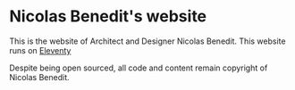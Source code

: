 # Nicolas Benedit's website

This is the website of Architect and Designer Nicolas Benedit. This website runs on [Eleventy](https://www.11ty.dev/)

Despite being open sourced, all code and content remain copyright of Nicolas Benedit.
